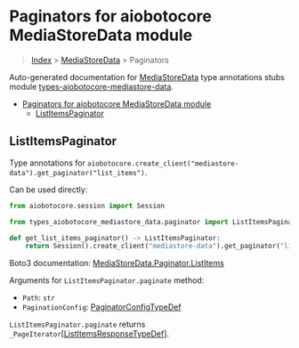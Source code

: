 <a id="paginators-for-aiobotocore-mediastoredata-module"></a>

# Paginators for aiobotocore MediaStoreData module

> [Index](..) > [MediaStoreData](.) > Paginators

Auto-generated documentation for
[MediaStoreData](https://boto3.amazonaws.com/v1/documentation/api/latest/reference/services/mediastore-data.html#MediaStoreData)
type annotations stubs module
[types-aiobotocore-mediastore-data](https://pypi.org/project/types-aiobotocore-mediastore-data/).

- [Paginators for aiobotocore MediaStoreData module](#paginators-for-aiobotocore-mediastoredata-module)
  - [ListItemsPaginator](#listitemspaginator)

<a id="listitemspaginator"></a>

## ListItemsPaginator

Type annotations for
`aiobotocore.create_client("mediastore-data").get_paginator("list_items")`.

Can be used directly:

```python
from aiobotocore.session import Session

from types_aiobotocore_mediastore_data.paginator import ListItemsPaginator

def get_list_items_paginator() -> ListItemsPaginator:
    return Session().create_client("mediastore-data").get_paginator("list_items")
```

Boto3 documentation:
[MediaStoreData.Paginator.ListItems](https://boto3.amazonaws.com/v1/documentation/api/latest/reference/services/mediastore-data.html#MediaStoreData.Paginator.ListItems)

Arguments for `ListItemsPaginator.paginate` method:

- `Path`: `str`
- `PaginationConfig`:
  [PaginatorConfigTypeDef](./type_defs.md#paginatorconfigtypedef)

`ListItemsPaginator.paginate` returns
`_PageIterator`\[[ListItemsResponseTypeDef](./type_defs.md#listitemsresponsetypedef)\].
